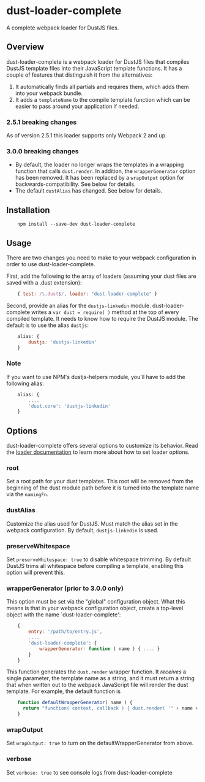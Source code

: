 # dust-loader-complete
A complete webpack loader for DustJS files.

## Overview
dust-loader-complete is a webpack loader for DustJS files that compiles DustJS template files into their JavaScript template functions. It has a couple of features that distinguish it from the alternatives:
1. It automatically finds all partials and requires them, which adds them into your webpack bundle.
2. It adds a `templateName` to the compile template function which can be easier to pass around your application if needed.

### 2.5.1 breaking changes
As of version 2.5.1 this loader supports only Webpack 2 and up.

### 3.0.0 breaking changes
* By default, the loader no longer wraps the templates in a wrapping function that calls `dust.render`. In addition, the `wrapperGenerator` option has been removed. It has been replaced by a `wrapOutput` option for backwards-compatibility. See below for details.
* The default `dustAlias` has changed. See below for details.

## Installation
```
    npm install --save-dev dust-loader-complete
```
	
## Usage
There are two changes you need to make to your webpack configuration in order to use dust-loader-complete.

First, add the following to the array of loaders (assuming your dust files are saved with a .dust extension):
```javascript
    { test: /\.dust$/, loader: "dust-loader-complete" }
```
Second, provide an alias for the `dustjs-linkedin` module. dust-loader-complete writes a `var dust = require( )` method at the top of every compiled template. It needs to know how to require the DustJS module. The default is to use the alias `dustjs`:
```javascript
    alias: {
        dustjs: 'dustjs-linkedin'
    }
```
### Note
If you want to use NPM's dustjs-helpers module, you'll have to add the following alias:
```javascript
    alias: {
        ....
        'dust.core': 'dustjs-linkedin'
    }
```

## Options
dust-loader-complete offers several options to customize its behavior. Read the [loader documentation](http://webpack.github.io/docs/loaders.html) to learn more about how to set loader options.

### root
Set a root path for your dust templates. This root will be removed from the beginning of the dust module path before it is turned into the template name via the `namingFn`.

### dustAlias
Customize the alias used for DustJS. Must match the alias set in the webpack configuration. By default, `dustjs-linkedin` is used.

### preserveWhitespace
Set `preserveWhitespace: true` to disable whitespace trimming. By default DustJS trims all whitespace before compiling a template, enabling this option will prevent this.

### wrapperGenerator (prior to 3.0.0 only)
This option must be set via the "global" configuration object. What this means is that in your webpack configuration object, create a top-level object with the name `dust-loader-complete':
```javascript
    {
        entry: '/path/to/entry.js',
        ....
        'dust-loader-complete': {
            wrapperGenerator: function ( name ) { .... }
        }
    }
```
This function generates the `dust.render` wrapper function. It _receives_ a single parameter, the template name as a string, and it must return a string that when written out to the webpack JavaScript file will render the dust template. For example, the default function is
```javascript
    function defaultWrapperGenerator( name ) {
      return "function( context, callback ) { dust.render( '" + name + "', context, callback ); }";
    }
```

### wrapOutput
Set `wrapOutput: true` to turn on the defaultWrapperGenerator from above.

### verbose
Set `verbose: true` to see console logs from dust-loader-complete
